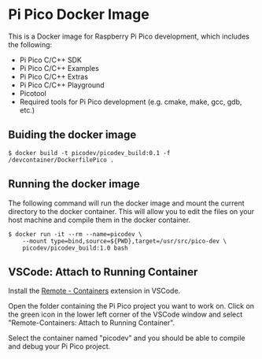 # Pi Pico Docker Image
This is a Docker image for Raspberry Pi Pico development, which includes the following:
- Pi Pico C/C++ SDK
- Pi Pico C/C++ Examples
- Pi Pico C/C++ Extras
- Pi Pico C/C++ Playground
- Picotool
- Required tools for Pi Pico development (e.g. cmake, make, gcc, gdb, etc.)

## Buiding the docker image    
    $ docker build -t picodev/picodev_build:0.1 -f /devcontainer/DockerfilePico .

## Running the docker image
The following command will run the docker image and mount the current directory to the docker container. This will allow you to edit the files on your host machine and compile them in the docker container.
```    
$ docker run -it --rm --name=picodev \
    --mount type=bind,source=${PWD},target=/usr/src/pico-dev \
 	picodev/picodev_build:1.0 bash
```

## VSCode: Attach to Running Container
Install the [Remote - Containers](https://marketplace.visualstudio.com/items?itemName=ms-vscode-remote.remote-containers) extension in VSCode. 

Open the folder containing the Pi Pico project you want to work on. Click on the green icon in the lower left corner of the VSCode window and select "Remote-Containers: Attach to Running Container". 

Select the container named "picodev" and you should be able to compile and debug your Pi Pico project.